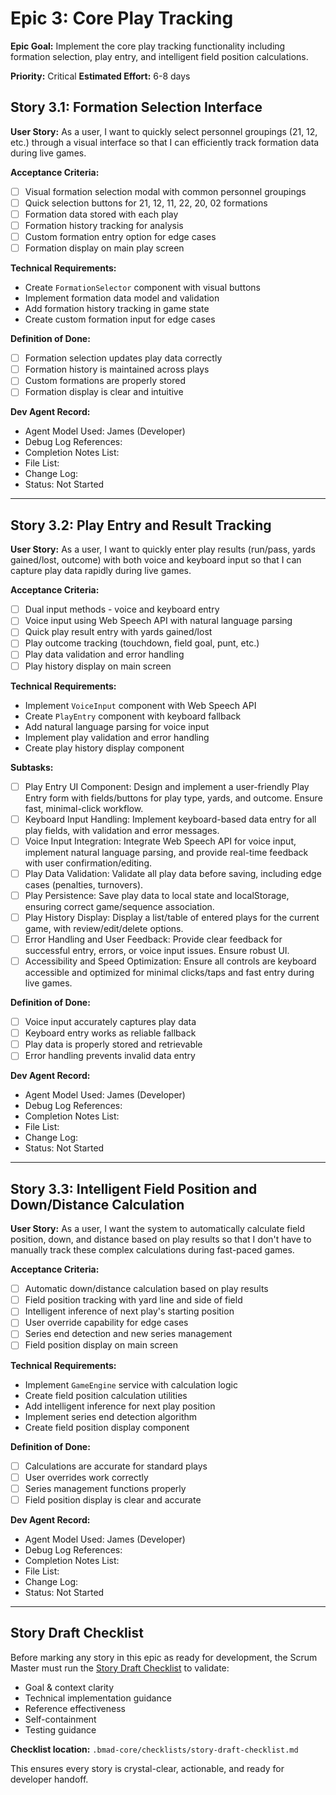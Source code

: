 # Epic 3: Core Play Tracking

**Epic Goal:** Implement the core play tracking functionality including formation selection, play entry, and intelligent field position calculations.

**Priority:** Critical
**Estimated Effort:** 6-8 days

## Story 3.1: Formation Selection Interface

**User Story:** As a user, I want to quickly select personnel groupings (21, 12, etc.) through a visual interface so that I can efficiently track formation data during live games.

**Acceptance Criteria:**
- [ ] Visual formation selection modal with common personnel groupings
- [ ] Quick selection buttons for 21, 12, 11, 22, 20, 02 formations
- [ ] Formation data stored with each play
- [ ] Formation history tracking for analysis
- [ ] Custom formation entry option for edge cases
- [ ] Formation display on main play screen

**Technical Requirements:**
- Create `FormationSelector` component with visual buttons
- Implement formation data model and validation
- Add formation history tracking in game state
- Create custom formation input for edge cases

**Definition of Done:**
- [ ] Formation selection updates play data correctly
- [ ] Formation history is maintained across plays
- [ ] Custom formations are properly stored
- [ ] Formation display is clear and intuitive

**Dev Agent Record:**
- Agent Model Used: James (Developer)
- Debug Log References: 
- Completion Notes List:
- File List:
- Change Log:
- Status: Not Started

---

## Story 3.2: Play Entry and Result Tracking

**User Story:** As a user, I want to quickly enter play results (run/pass, yards gained/lost, outcome) with both voice and keyboard input so that I can capture play data rapidly during live games.

**Acceptance Criteria:**
- [ ] Dual input methods - voice and keyboard entry
- [ ] Voice input using Web Speech API with natural language parsing
- [ ] Quick play result entry with yards gained/lost
- [ ] Play outcome tracking (touchdown, field goal, punt, etc.)
- [ ] Play data validation and error handling
- [ ] Play history display on main screen

**Technical Requirements:**
- Implement `VoiceInput` component with Web Speech API
- Create `PlayEntry` component with keyboard fallback
- Add natural language parsing for voice input
- Implement play validation and error handling
- Create play history display component

**Subtasks:**
- [ ] Play Entry UI Component: Design and implement a user-friendly Play Entry form with fields/buttons for play type, yards, and outcome. Ensure fast, minimal-click workflow.
- [ ] Keyboard Input Handling: Implement keyboard-based data entry for all play fields, with validation and error messages.
- [ ] Voice Input Integration: Integrate Web Speech API for voice input, implement natural language parsing, and provide real-time feedback with user confirmation/editing.
- [ ] Play Data Validation: Validate all play data before saving, including edge cases (penalties, turnovers).
- [ ] Play Persistence: Save play data to local state and localStorage, ensuring correct game/sequence association.
- [ ] Play History Display: Display a list/table of entered plays for the current game, with review/edit/delete options.
- [ ] Error Handling and User Feedback: Provide clear feedback for successful entry, errors, or voice input issues. Ensure robust UI.
- [ ] Accessibility and Speed Optimization: Ensure all controls are keyboard accessible and optimized for minimal clicks/taps and fast entry during live games.

**Definition of Done:**
- [ ] Voice input accurately captures play data
- [ ] Keyboard entry works as reliable fallback
- [ ] Play data is properly stored and retrievable
- [ ] Error handling prevents invalid data entry

**Dev Agent Record:**
- Agent Model Used: James (Developer)
- Debug Log References: 
- Completion Notes List:
- File List:
- Change Log:
- Status: Not Started

---

## Story 3.3: Intelligent Field Position and Down/Distance Calculation

**User Story:** As a user, I want the system to automatically calculate field position, down, and distance based on play results so that I don't have to manually track these complex calculations during fast-paced games.

**Acceptance Criteria:**
- [ ] Automatic down/distance calculation based on play results
- [ ] Field position tracking with yard line and side of field
- [ ] Intelligent inference of next play's starting position
- [ ] User override capability for edge cases
- [ ] Series end detection and new series management
- [ ] Field position display on main screen

**Technical Requirements:**
- Implement `GameEngine` service with calculation logic
- Create field position calculation utilities
- Add intelligent inference for next play position
- Implement series end detection algorithm
- Create field position display component

**Definition of Done:**
- [ ] Calculations are accurate for standard plays
- [ ] User overrides work correctly
- [ ] Series management functions properly
- [ ] Field position display is clear and accurate

**Dev Agent Record:**
- Agent Model Used: James (Developer)
- Debug Log References: 
- Completion Notes List:
- File List:
- Change Log:
- Status: Not Started 

---

## Story Draft Checklist

Before marking any story in this epic as ready for development, the Scrum Master must run the [Story Draft Checklist](../checklists/story-draft-checklist.md) to validate:
- Goal & context clarity
- Technical implementation guidance
- Reference effectiveness
- Self-containment
- Testing guidance

**Checklist location:** `.bmad-core/checklists/story-draft-checklist.md`

This ensures every story is crystal-clear, actionable, and ready for developer handoff. 